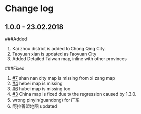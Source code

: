 # Change log

## 1.0.0 - 23.02.2018

###Added

1. Kai zhou district is added to Chong Qing City.
2. Taoyuan xian is updated as Taoyuan City
3. Added Detailed Taiwan map, inline with other provinces

###Fixed

1. [#7](https://github.com/chfw/jupyter-echarts/issues/7) shan nan city map is missing from xi zang map
2. [#4](https://github.com/chfw/jupyter-echarts/issues/4) hebei map is missing
3. [#6](https://github.com/chfw/jupyter-echarts/issues/6) hubei map is missing too
4. [#3](https://github.com/chfw/jupyter-echarts/issues/3) China map is fixed due to
   the regression caused by 1.3.0.
5. wrong pinyin(guandong) for 广东
6. 阿拉善盟地图 updated



